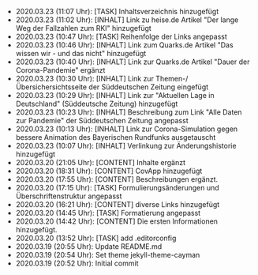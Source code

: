 - 2020.03.23 (11:07 Uhr):  [TASK] Inhaltsverzeichnis hinzugefügt
- 2020.03.23 (11:02 Uhr):  [INHALT] Link zu heise.de Artikel "Der lange Weg der Fallzahlen zum RKI" hinzugefügt
- 2020.03.23 (10:47 Uhr):  [TASK] Reihenfolge der Links angepasst
- 2020.03.23 (10:46 Uhr):  [INHALT] Link zum Quarks.de Artikel "Das wissen wir - und das nicht" hinzugefügt
- 2020.03.23 (10:40 Uhr):  [INHALT] Link zur Quarks.de Artikel "Dauer der Corona-Pandemie" ergänzt
- 2020.03.23 (10:30 Uhr):  [INHALT] Link zur Themen-/Übersichersichtsseite der Süddeutschen Zeitung eingefügt
- 2020.03.23 (10:29 Uhr):  [INHALT] Link zur "Aktuellen Lage in Deutschland" (Süddeutsche Zeitung) hinzugefügt
- 2020.03.23 (10:23 Uhr):  [INHALT] Beschreibung zum Link "Alle Daten zur Pandemie" der Süddeutschen Zeitung angepasst
- 2020.03.23 (10:13 Uhr):  [INHALT] Link zur Corona-Simulation gegen bessere Animation des Bayerischen Rundfunks ausgetauscht
- 2020.03.23 (10:07 Uhr):  [INHALT] Verlinkung zur Änderungshistorie hinzugefügt
- 2020.03.20 (21:05 Uhr):  [CONTENT] Inhalte ergänzt
- 2020.03.20 (18:31 Uhr):  [CONTENT] CovApp hinzugefügt
- 2020.03.20 (17:55 Uhr):  [CONTENT] Beschreibungen ergänzt.
- 2020.03.20 (17:15 Uhr):  [TASK] Formulierungsänderungen und Überschriftenstruktur angepasst
- 2020.03.20 (16:21 Uhr):  [CONTENT] diverse Links hinzugefügt
- 2020.03.20 (14:45 Uhr):  [TASK] Formatierung angepasst
- 2020.03.20 (14:42 Uhr):  [CONTENT] Die ersten Informationen hinzugefügt.
- 2020.03.20 (13:52 Uhr):  [TASK] add .editorconfig
- 2020.03.19 (20:55 Uhr):  Update README.md
- 2020.03.19 (20:54 Uhr):  Set theme jekyll-theme-cayman
- 2020.03.19 (20:52 Uhr):  Initial commit
